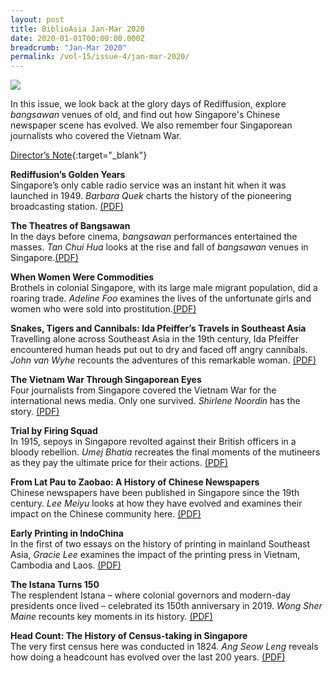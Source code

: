 ```yaml
---
layout: post
title: BiblioAsia Jan-Mar 2020
date: 2020-01-01T00:00:00.000Z
breadcrumb: "Jan-Mar 2020"
permalink: /vol-15/issue-4/jan-mar-2020/
---
```


<img src="/images/Vol-15-issue-4/vol15_iss4.jpg ">

In this issue, we look back at the glory days of Rediffusion, explore *bangsawan* venues of old, and find out how Singapore's Chinese newspaper scene has evolved. We also remember four Singaporean journalists who covered the Vietnam War.

[Director’s Note](https://eresources.nlb.gov.sg/webarchives/2020-10-21%2016:48:36.000/wp/details/http://www.nlb.gov.sg/biblioasia/2020/02/21/directors-note-16/){:target="_blank"}

**Rediffusion’s Golden Years** <br>Singapore’s only cable radio service was an instant hit when it was launched in 1949. *Barbara Quek* charts the history of the pioneering broadcasting station. [(PDF)](/past-issues/pdf/vol-15/v15-issue4_Rediffusion.pdf)

**The Theatres of Bangsawan**<br>In the days before cinema, *bangsawan* performances entertained the masses. *Tan Chui Hua* looks at the rise and fall of *bangsawan* venues in Singapore.[(PDF)](/past-issues/pdf/vol-15/v15-issue4_Theatres_Bangsawan.pdf)

**When Women Were Commodities** <br>Brothels in colonial Singapore, with its large male migrant population, did a roaring trade. *Adeline Foo* examines the lives of the unfortunate girls and women who were sold into prostitution.[(PDF)](/past-issues/pdf/vol-15/v15-issue4_When_Women.pdf)

**Snakes, Tigers and Cannibals: Ida Pfeiffer’s Travels in Southeast Asia** <br>Travelling alone across Southeast Asia in the 19th century, Ida Pfeiffer encountered human heads put out to dry and faced off angry cannibals. *John van Wyhe* recounts the adventures of this remarkable woman. [(PDF)](/past-issues/pdf/vol-15/v15-issue4_Snakes_Tigers_Cannibals.pdf)

**The Vietnam War Through Singaporean Eyes** <br>Four journalists from Singapore covered the Vietnam War for the international news media. Only one survived. *Shirlene Noordin* has the story. [(PDF)](/past-issues/pdf/vol-15/v15-issue4_Vietnam_War.pdf)

**Trial by Firing Squad** <br>In 1915, sepoys in Singapore revolted against their British officers in a bloody rebellion. *Umej Bhatia* recreates the final moments of the mutineers as they pay the ultimate price for their actions. [(PDF)](/past-issues/pdf/vol-15/v15-issue4_Firing_Squad.pdf)

**From Lat Pau to Zaobao: A History of Chinese Newspapers** <br>Chinese newspapers have been published in Singapore since the 19th century. *Lee Meiyu* looks at how they have evolved and examines their impact on the Chinese community here. [(PDF)](/past-issues/pdf/vol-15/v15-issue4_LatPau_to_Zaobao.pdf)

**Early Printing in IndoChina** <br>In the first of two essays on the history of printing in mainland Southeast Asia, *Gracie Lee* examines the impact of the printing press in Vietnam, Cambodia and Laos. [(PDF)](/past-issues/pdf/vol-15/v15-issue4_Early_Printing_of_IndoChina.pdf)

**The Istana Turns 150** <br>The resplendent Istana – where colonial governors and modern-day presidents once lived – celebrated its 150th anniversary in 2019. *Wong Sher Maine* recounts key moments in its history. [(PDF)](/past-issues/pdf/vol-15/v15-issue4_Istana.pdf)

**Head Count: The History of Census-taking in Singapore** <br>The very first census here was conducted in 1824. *Ang Seow Leng* reveals how doing a headcount has evolved over the last 200 years. [(PDF)](/past-issues/pdf/vol-15/v15-issue4_HeadCount.pdf)

